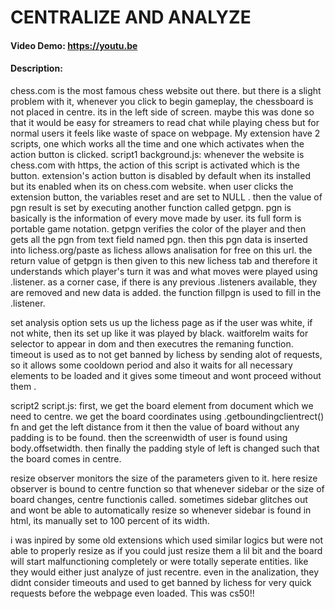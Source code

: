 # CENTRALIZE AND ANALYZE
#### Video Demo: https://youtu.be
#### Description:
chess.com is the most famous chess website out there.
but there is a slight problem with it, whenever you click to begin gameplay, the chessboard is not placed in centre.
its in the left side of screen. maybe this was done so that it would be easy for streamers to read chat while playing chess but for normal users it feels like waste of space on webpage.
My extension have 2 scripts, one which works all the time and one which activates when the action button is clicked.
script1 background.js:
whenever the website is chess.com with https, the action of this script is activated which is the button.
extension's action button is disabled by default when its installed but its enabled when its on chess.com website.
when user clicks the extension button, the variables reset and are set to NULL . then the value of pgn result is set by executing another function called getpgn. pgn is basically is the information of every move made by user. its full form is portable game notation.  getpgn verifies the color of the player and then gets all the pgn from text field named pgn. then this pgn data is inserted into lichess.org/paste as lichess allows analisation for free on this url. the return value of getpgn is then given to this new lichess tab and therefore it understands which player's turn it was and what moves were played using .listener. as a corner case, if there is any previous .listeners available, they are removed and new data is added. the function fillpgn is used to fill in the .listener.

set analysis option sets us up the lichess page as if the user was white, if not white, then its set up like it was played by black. waitforelm waits for selector to appear in dom and then executres the remaning function.
timeout is used as to not get banned by lichess by sending alot of requests, so it allows some cooldown period and also it waits for all necessary elements to be loaded and it gives some timeout and wont proceed without them .

script2  script.js:
first, we get the board element from document which we need to centre. we get the board coordinates using .getboundingclientrect() fn and get the left distance from it then the value of board without any padding is to be found. then the screenwidth of user is found using body.offsetwidth. then finally the padding style of left is changed such that the board comes in centre.

resize observer monitors the size of the parameters given to it. here resize observer is bound to centre function so that whenever sidebar or the size of board changes, centre functionis called. sometimes sidebar glitches out and wont be able to automatically resize so whenever sidebar is found in html, its manually set to 100 percent of its width.

i was inpired by some old extensions which used similar logics but were not able to properly resize as if you could just resize them a lil bit and the board will start malfunctioning completely or were totally seperate entities. like they would either just analyze of just recentre. even in the analization, they didnt consider timeouts and used to get banned by lichess for very quick requests before the webpage even loaded.
This was cs50!!








